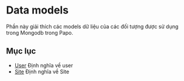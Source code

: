# Data models

Phần này giải thích các models dữ liệu của các đối tượng được sử dụng trong Mongodb trong Papo.

## Mục lục

* [User](0-user.md) Định nghĩa về user
* [Site](1-site.md) Định nghĩa về Site